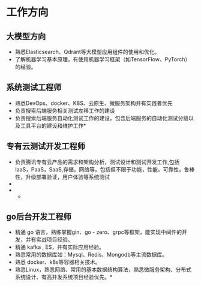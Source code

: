 # 工作方向
## 大模型方向
* 熟悉Elasticsearch、Qdrant等大模型应用组件的使用和优化。
* 了解机器学习基本原理，有使用机器学习框架（如TensorFlow、PyTorch）的经验。


## 系统测试工程师

* 熟悉DevOps、docker、K8S、云原生、微服务架构并有实践者优先
* 负责搜索后端服务相关测试左移工作的建设
* 负责搜索后端服务自动化测试工作的建设，包含后端服务的自动化测试分级以及工具平台的建设和维护工作*

## 专有云测试开发工程师

* 负责腾讯专有云产品的需求和架构分析，测试设计和测试开发工作,包括IaaS，PaaS，SaaS,存储，网络等，包括但不限于功能，性能，可靠性，鲁棒性，升级部署验证，用户体验等系统测试
* 
* *


## go后台开发工程师
* 精通 go 语言，熟练掌握gin、go - zero、grpc等框架，能实现中间件的开发，并有实战项目经验。
* 精通 kafka , ES，并有实际应用经验。
* 熟悉常用的数据库如：Mysql、Redis、Mongodb等主流数据库。
* 熟悉 docker、k8s等容器相关技术。
* 熟悉Linux，熟悉网络、常用的基本数据结构算法，熟悉微服务架构、分布式系统设计、有高并发系统项目经验优先。*